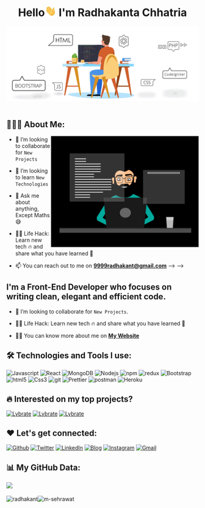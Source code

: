﻿<h1 align="center">Hello<img src="https://raw.githubusercontent.com/ABSphreak/ABSphreak/master/gifs/Hi.gif" width="30"> I'm Radhakanta Chhatria</h1>

<!--
**soumyajit4419/soumyajit4419** is a ✨ _special_ ✨ repository because its `README.md` (this file) appears on your GitHub profile.
Here are some ideas to get you started: -->

<div align="center">
  <img src ="./banner.gif" />
  
</div>

 <br/>

## 👨🏻‍💻 About Me:

<img  src="./thoughtworks.gif" height="290px" align="right" />
<!-- 
- 🙋‍♂️ All about me is at **[My Website](https://radhakant-portfolio.vercel.app/)**

<!-- - 🔭 I’m currently working on `Something Intresting`. -->

- 👯 I’m looking to collaborate for `New Projects`

- 🤔 I’m looking to learn `New Technologies`

- 💬 Ask me about anything, Except Maths :sweat_smile:

- 👨‍💻 Life Hack: Learn new tech :fire: and share what you have learned :tada:

- 📫 You can reach out to me on **9999radhakant@gmail.com** --> -->
## I'm a Front-End Developer who focuses on writing clean, elegant and efficient code.
- 👯 I’m looking to collaborate for `New Projects`.

- 👨‍💻 Life Hack: Learn new tech :fire: and share what you have learned :tada:

- 🙋‍♂️ You can know more about me on **[My Website](https://radhakant-portfolio.vercel.app/)**



## 🛠️ Technologies and Tools I use:

<p>

<img alt="Javascript" src="https://img.shields.io/badge/JavaScript-323330?style=for-the-badge&logo=javascript&logoColor=F7DF1E"  height="25px"/>
<img alt="React" src="https://img.shields.io/badge/React-20232A?style=for-the-badge&logo=react&logoColor=61DAFB" height="25px"/>
<img alt="MongoDB" src="https://img.shields.io/badge/-MongoDB-13aa52?style=flat-square&logo=mongodb&logoColor=white"  height="25px"/>
<img alt="Nodejs" src="https://img.shields.io/badge/-Nodejs-43853d?style=flat-square&logo=Node.js&logoColor=white"  height="25px"/>
<img alt="npm" src="https://img.shields.io/badge/NPM-%23000000.svg?style=for-the-badge&logo=npm&logoColor=white" height="25px"/>
<img alt="redux" src="https://img.shields.io/badge/-Redux-764ABC?style=flat-square&logo=redux&logoColor=white" height="25px"/>
<img alt="Bootstrap" src="https://img.shields.io/badge/Bootstrap-563D7C?style=for-the-badge&logo=bootstrap&logoColor=white" height="25px"/>
<img alt="html5" src="https://img.shields.io/badge/HTML5-E34F26?style=for-the-badge&logo=html5&logoColor=white" height="25px"/>
<img alt="Css3" src="https://img.shields.io/badge/CSS3-1572B6?style=for-the-badge&logo=css3&logoColor=white" height="25px"/>
<img alt="git" src="https://img.shields.io/badge/-Git-F05032?style=flat-square&logo=git&logoColor=white" height="25px"/>
<img alt="Prettier" src="https://img.shields.io/badge/-Prettier-F7B93E?style=flat-square&logo=prettier&logoColor=white" height="25px"/>
 <img alt="postman" src="https://img.shields.io/badge/-Postman-00C7B7?style=flat-square&logo=postman&logoColor=white" height="25px"/>
 <img alt="Heroku" src="https://img.shields.io/badge/-Heroku-430098?style=flat-square&logo=heroku&logoColor=white" height="25px"/>
</p>

## :fire: Interested on my top projects?

<p align="left">
  <a href="https://github.com/yash-2507/J.Crew-Clone" target="blank"><img src="https://img.shields.io/static/v1?style=for-the-badge&message=J.Crew&color=1BB91F&logo=tmux&logoColor=FFFFFF&label=" alt="Lybrate" /></a> 
  <a href="https://github.com/RadhakantaChhatria/Fitmeals" target="blank"><img src="https://img.shields.io/static/v1?style=for-the-badge&message=Fitmeals&color=FD3A5C&logo=hotjar&logoColor=FFFFFF&label=" alt="Lybrate" /></a>   
  <a href="https://github.com/thezolooo/PharmEasy" target="blank"><img src="https://img.shields.io/static/v1?style=for-the-badge&message=PharmEasy&color=840010&logo=Signal&logoColor=FFFFFF&label=" alt="Lybrate" /></a>   
<!-- <a href="https://github.com/m-sehrawat/Facebook-Clone" target="blank"><img src="https://img.shields.io/static/v1?style=for-the-badge&message=Facebook&color=1a78f4&logo=facebook&logoColor=FFFFFF&label=" alt="Lybrate" /></a>   
<a href="https://github.com/m-sehrawat/Lybrate-Website-Clone-Version-2.0" target="blank"><img src="https://img.shields.io/static/v1?style=for-the-badge&message=Lybrate&color=E60012&logo=stadia&logoColor=FFFFFF&label=" alt="Lybrate" /></a>   
<a href="https://github.com/m-sehrawat/Adidas-Website-Clone" target="blank"><img src="https://img.shields.io/static/v1?style=for-the-badge&message=Adidas&color=000000&logo=Adidas&logoColor=FFFFFF&label=" alt="adidas"/></a> -->
</p>


## ❤️ Let's get connected:

<p><a href="https://radhakant-portfolio.vercel.app/" target="_blank"><img alt="Github" src="https://img.shields.io/badge/RADHAKANT-9146FF.svg?&style=for-the-badge&logo=appveyor&logoColor=white" height="30px" /></a> <a href="https://twitter.com/radhakantchhat1" target="_blank"><img alt="Twitter" src="https://img.shields.io/badge/twitter-%231DA1F2.svg?&style=for-the-badge&logo=twitter&logoColor=white"  height="30px"/></a> <a href="https://www.linkedin.com/in/radhakanta-chhatria-91b0171a9/" target="_blank"><img alt="LinkedIn" src="https://img.shields.io/badge/linkedin-%230077B5.svg?&style=for-the-badge&logo=linkedin&logoColor=white"  height="30px"/></a> <a href="https://medium.com/@9999radhakant" target="_blank"><img alt="Blog" src="https://img.shields.io/badge/Blog-0A0A0A?style=for-the-badge&logo=blog&logoColor=white"  height="30px"/></a> <a href="https://www.instagram.com/radhakant_10/" target="_blank"><img alt="Instagram" src="https://img.shields.io/badge/Instagram-E4405F?style=for-the-badge&logo=instagram&logoColor=white"  height="30px"/></a> <a title="9999radhakant@gmail.com" href="mailto:9999radhakant@gmail.com" target="blank"><img alt="Gmail" src="https://img.shields.io/badge/Gmail-D14836?style=for-the-badge&logo=gmail&logoColor=white" height="30px" /></a>
</p>


## 📊 My GitHub Data:

<!-- <div align="center">
  <img align="center" src="https://github-readme-stats.anuraghazra1.vercel.app/api?username=RadhakantaChhatria&show_icons=true" />
  <img align="center" src="https://github-readme-streak-stats.herokuapp.com/?user=RadhakantaChhatria&" alt="radhakant" /> -->

  <img src="https://camo.githubusercontent.com/f11b92476ee793cfe97f20e0564ab552bd9bd670179d7b6772c59bb4d3218ca6/68747470733a2f2f692e70696e696d672e636f6d2f6f726967696e616c732f36352f63342f66342f36356334663435323537316265313236316539633632336637646134383861632e676966" width="35"/></i>

<p>
<img align="center" src="https://github-readme-stats.vercel.app/api?username=RadhakantaChhatria&count_private=true&show_icons=true&include_all_commits=true&hide=issues,contribs&border_radius=0&locale=en" alt="radhakant" height="139"/><img align="center" src="https://github-readme-stats.vercel.app/api/top-langs/?username=RadhakantaChhatria&layout=compact&border_radius=0" alt="m-sehrawat" height="139" />
</p>
</div>

